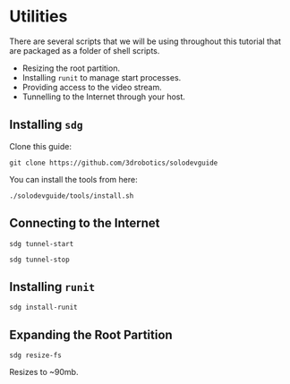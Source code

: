 # Utilities

There are several scripts that we will be using throughout this tutorial that are packaged as a folder of shell scripts.

* Resizing the root partition.
* Installing `runit` to manage start processes.
* Providing access to the video stream.
* Tunnelling to the Internet through your host.

## Installing `sdg`

Clone this guide:

```
git clone https://github.com/3drobotics/solodevguide
```

You can install the tools from here:

```
./solodevguide/tools/install.sh
```

## Connecting to the Internet

```
sdg tunnel-start
```

```
sdg tunnel-stop
```

## Installing `runit`

```
sdg install-runit
```

## Expanding the Root Partition

```
sdg resize-fs
```

Resizes to ~90mb.
